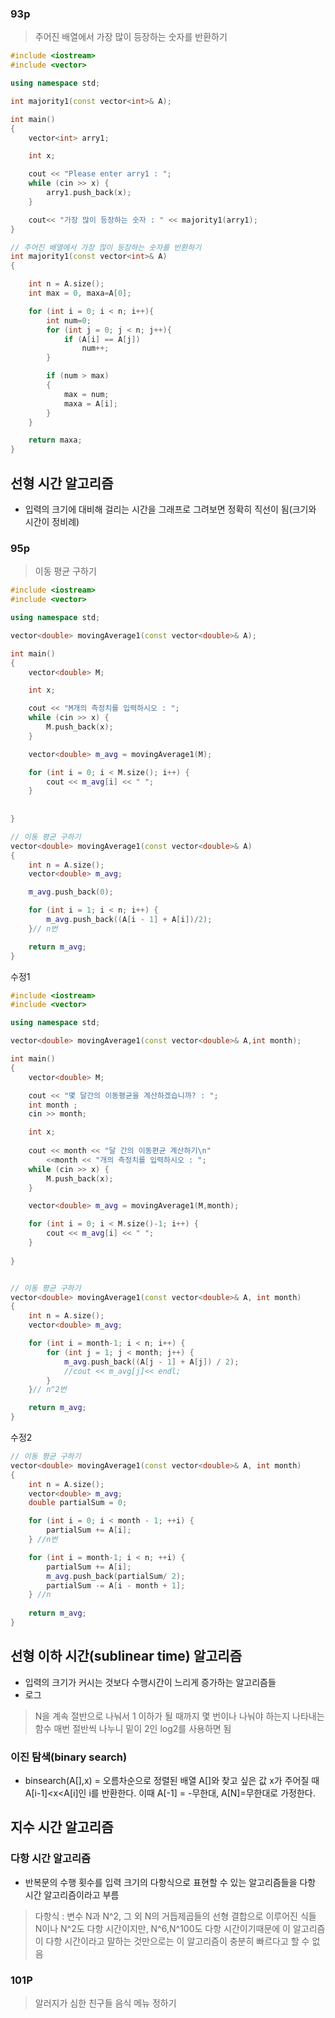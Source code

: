 
### 93p 
> 주어진 배열에서 가장 많이 등장하는 숫자를 반환하기
```c++
#include <iostream>
#include <vector>

using namespace std;

int majority1(const vector<int>& A);

int main()
{
	vector<int> arry1;

	int x;

	cout << "Please enter arry1 : ";
	while (cin >> x) {
		arry1.push_back(x);
	}

	cout<< "가장 많이 등장하는 숫자 : " << majority1(arry1);
}

// 주어진 배열에서 가장 많이 등장하는 숫자를 반환하기
int majority1(const vector<int>& A)
{

	int n = A.size();
	int max = 0, maxa=A[0];

	for (int i = 0; i < n; i++){
		int num=0;
		for (int j = 0; j < n; j++){
			if (A[i] == A[j])
				num++;
		}

		if (num > max)
		{
			max = num;
			maxa = A[i];
		}
	}

	return maxa;
}
```



## 선형 시간 알고리즘
- 입력의 크기에 대비해 걸리는 시간을 그래프로 그려보면 정확히 직선이 됨(크기와 시간이 정비례)
### 95p
> 이동 평균 구하기
```c++
#include <iostream>
#include <vector>

using namespace std;

vector<double> movingAverage1(const vector<double>& A);

int main()
{
	vector<double> M;

	int x;

	cout << "M개의 측정치를 입력하시오 : ";
	while (cin >> x) {
		M.push_back(x);
	}

	vector<double> m_avg = movingAverage1(M);

	for (int i = 0; i < M.size(); i++) {
		cout << m_avg[i] << " ";
	}
	
	
}

// 이동 평균 구하기
vector<double> movingAverage1(const vector<double>& A)
{
	int n = A.size();
	vector<double> m_avg;

	m_avg.push_back(0);

	for (int i = 1; i < n; i++) {
		m_avg.push_back((A[i - 1] + A[i])/2);
	}// n번

	return m_avg;
}


```
수정1
```c++
#include <iostream>
#include <vector>

using namespace std;

vector<double> movingAverage1(const vector<double>& A,int month);

int main()
{
	vector<double> M;

	cout << "몇 달간의 이동평균을 계산하겠습니까? : ";
	int month ;
	cin >> month;

	int x;
	
	cout << month << "달 간의 이동편균 계산하기\n" 
		<<month << "개의 측정치를 입력하시오 : ";
	while (cin >> x) {
		M.push_back(x);
	}

	vector<double> m_avg = movingAverage1(M,month);

	for (int i = 0; i < M.size()-1; i++) {
		cout << m_avg[i] << " ";
	}
	
}


// 이동 평균 구하기
vector<double> movingAverage1(const vector<double>& A, int month)
{
	int n = A.size();
	vector<double> m_avg;

	for (int i = month-1; i < n; i++) {
		for (int j = 1; j < month; j++) {
			m_avg.push_back((A[j - 1] + A[j]) / 2);
			//cout << m_avg[j]<< endl;
		}
	}// n^2번

	return m_avg;
}
```
수정2
```c++
// 이동 평균 구하기
vector<double> movingAverage1(const vector<double>& A, int month)
{
	int n = A.size();
	vector<double> m_avg;
	double partialSum = 0;

	for (int i = 0; i < month - 1; ++i) {
		partialSum += A[i];
	} //n번

	for (int i = month-1; i < n; ++i) {
		partialSum += A[i];
		m_avg.push_back(partialSum/ 2);
		partialSum -= A[i - month + 1];
	} //n
	
	return m_avg;
}
```

## 선형 이하 시간(sublinear time) 알고리즘
- 입력의 크기가 커시는 것보다 수행시간이 느리게 증가하는 알고리즘들
- 로그
> N을 계속 절반으로 나눠서 1 이하가 될 때까지 몇 번이나 나눠야 하는지 나타내는 함수
> 매번 절반씩 나누니 밑이 2인 log2를 사용하면 됨
### 이진 탐색(binary search)

- binsearch(A[],x) = 오름차순으로 정렬된 배열 A[]와 찾고 싶은 값 x가 주어질 때 A[i-1]<x<A[i]인 i를 반환한다. 이때 A[-1] = -무한대, A[N]=무한대로 가정한다.


## 지수 시간 알고리즘
### 다항 시간 알고리즘
- 반복문의 수행 횟수를 입력 크기의 다항식으로 표현할 수 있는 알고리즘들을 다항 시간 알고리즘이라고 부름
> 다항식 : 변수 N과 N^2, 그 외 N의 거듭제곱들의 선형 결합으로 이루어진 식들
> N이나 N^2도 다항 시간이지만, N^6,N^100도 다항 시간이기때문에 이 알고리즘이 다항 시간이라고 말하는 것만으로는 이 알고리즘이 충분히 빠르다고 할 수 없음

### 101P
> 알러지가 심한 친구들
> 음식 메뉴 정하기
```c++
```
